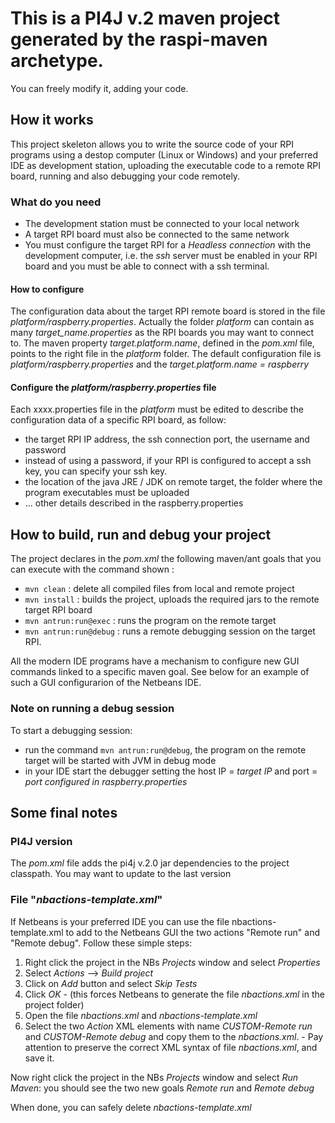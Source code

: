 # This is a PI4J v.2 maven project generated by the raspi-maven archetype.

You can freely modify it, adding your code.
## How it works ##
This project skeleton allows you to write the source code of your RPI programs using a destop computer (Linux or Windows) and your preferred 
IDE as development station, uploading the executable code to a remote RPI board, running and also debugging your code remotely.
### What do you need
- The development station must be connected to your local network
- A target RPI board must also be connected to the same network
- You must configure the target RPI for a _Headless connection_ with the development computer, i.e. the _ssh_ server must be enabled in your
RPI board and you must be able to connect with a ssh terminal.

#### How to configure
The configuration data about the target RPI remote board is stored in the file _platform/raspberry.properties_. Actually the folder _platform_
can contain as many *target_name.properties* as the RPI boards you may want to connect to. The maven property _target.platform.name_, defined
in the _pom.xml_ file, points to the right file in the _platform_ folder. The default configuration file is _platform/raspberry.properties_ 
and the _target.platform.name = raspberry_ 
#### Configure the _platform/raspberry.properties_ file
Each xxxx.properties file in the _platform_ must be edited to describe the configuration data of a specific RPI board, as follow:
- the target RPI IP address, the ssh connection port, the username and password
- instead of using a password, if your RPI is configured to accept a ssh key, you can specify your ssh key.
- the location of the java JRE / JDK on remote target, the folder where the program executables must be uploaded
- ... other details described in the raspberry.properties 

## How to build, run and debug your project
The project declares in the _pom.xml_ the following maven/ant goals that you can execute with the command shown :
- `mvn clean` : delete all compiled files from local and remote project
- `mvn install` : builds the project, uploads the required jars to the remote target RPI board
- `mvn antrun:run@exec` :  runs the program on the remote target
- `mvn antrun:run@debug` : runs a remote debugging session on the target RPI.

All the modern IDE programs have a mechanism to configure new GUI commands linked to a specific maven goal. See below for an example of such a
GUI configurarion of the Netbeans IDE.

### Note on running a debug session
To start a debugging session: 
- run the command `mvn antrun:run@debug`, the program on the remote target will be started with JVM in debug mode
- in your IDE start the debugger setting the host IP = _target IP_ and port = _port configured in raspberry.properties_

## Some final notes ##
### PI4J version
The _pom.xml_ file adds the pi4j v.2.0 jar dependencies to the project classpath. You may want to update to the last version

### File "_nbactions-template.xml_"
If Netbeans is your preferred IDE you can use the file nbactions-template.xml to add to the Netbeans GUI the two actions "Remote run" and "Remote debug".
Follow these simple steps:
1. Right click the project in the NBs _Projects_ window and select _Properties_
1. Select _Actions_ --> _Build project_
1. Click on _Add_ button and select _Skip Tests_
1. Click _OK_ - (this forces Netbeans to generate the file _nbactions.xml_ in the project folder)
1. Open the file _nbactions.xml_ and _nbactions-template.xml_
1. Select the two _Action_ XML elements with name _CUSTOM-Remote run_ and _CUSTOM-Remote debug_ and copy them to the _nbactions.xml_. - Pay attention to preserve the correct XML syntax of file _nbactions.xml_, and save it.

Now right click the project in the NBs _Projects_ window and select _Run Maven_: you should see the two new goals _Remote run_ and _Remote debug_

When done, you can safely delete _nbactions-template.xml_